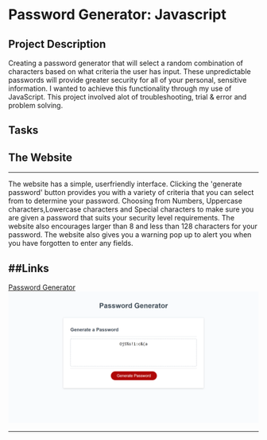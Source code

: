 # Password Generator: Javascript

## Project Description

Creating a password generator that will select a random combination of characters based on what criteria the user has input. These unpredictable passwords will provide greater security for all of your personal, sensitive information. I wanted to achieve this functionality through my use of JavaScript. This project involved alot of troubleshooting, trial & error and problem solving.

## Tasks

## The Website

---

The website has a simple, userfriendly interface. Clicking the 'generate password' button provides you with a variety of criteria that you can select from to determine your password. Choosing from Numbers, Uppercase characters,Lowercase characters and Special characters to make sure you are given a password that suits your security level requirements. The website also encourages larger than 8 and less than 128 characters for your password. The website also gives you a warning pop up to alert you when you have forgotten to enter any fields.

## ##Links

[Password Generator](https://yasmin-io.github.io/password-generator/)
![Password Generator](https://github.com/yasmin-io/password-generator/blob/4984685314107f93a375d2f9bf6363924f39d848/Assets/Images/PasswordGenerator.After.png)

---
